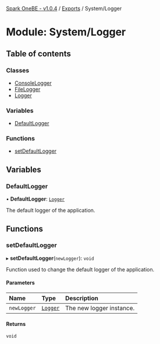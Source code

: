 [Spark OneBE - v1.0.4](../README.md) / [Exports](../modules.md) / System/Logger

# Module: System/Logger

## Table of contents

### Classes

- [ConsoleLogger](../classes/System_Logger.ConsoleLogger.md)
- [FileLogger](../classes/System_Logger.FileLogger.md)
- [Logger](../classes/System_Logger.Logger.md)

### Variables

- [DefaultLogger](System_Logger.md#defaultlogger)

### Functions

- [setDefaultLogger](System_Logger.md#setdefaultlogger)

## Variables

### DefaultLogger

• **DefaultLogger**: [`Logger`](../classes/System_Logger.Logger.md)

The default logger of the application.

## Functions

### setDefaultLogger

▸ **setDefaultLogger**(`newLogger`): `void`

Function used to change the default logger of the application.

#### Parameters

| Name | Type | Description |
| :------ | :------ | :------ |
| `newLogger` | [`Logger`](../classes/System_Logger.Logger.md) | The new logger instance. |

#### Returns

`void`
